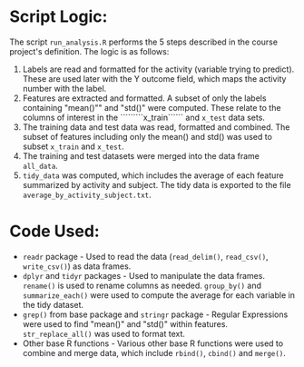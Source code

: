 # Script Logic:
The script ```run_analysis.R``` performs the 5 steps described in the course project's definition. The logic is as follows:

  1. Labels are read and formatted for the activity (variable trying to predict). These are used later with the Y outcome field, which maps the activity number with the label.
  2. Features are extracted and formatted. A subset of only the labels containing "mean()"" and "std()" were computed. These relate to the columns of interest in the `````````x_train`````` and ```x_test``` data sets.
  3. The training data and test data was read, formatted and combined. The subset of features including only the mean() and std() was used to subset ```x_train``` and ```x_test```.
  4. The training and test datasets were merged into the data frame ```all_data```.
  5. ```tidy_data``` was computed, which includes the average of each feature summarized by activity and subject. The tidy data is exported to the file ```average_by_activity_subject.txt```.

# Code Used:
   * ```readr``` package - Used to read the data (```read_delim()```, ```read_csv()```, ```write_csv()```) as data frames.
   * ```dplyr``` and ```tidyr``` packages - Used to manipulate the data frames. ```rename()``` is used to rename columns as needed. ```group_by()``` and ```summarize_each()``` were used to compute the average for each variable in the tidy dataset.
   * ```grep()``` from base package and ```stringr``` package - Regular Expressions were used to find "mean()" and "std()" within features. ```str_replace_all()``` was used to format text.
   * Other base R functions - Various other base R functions were used to combine and merge data, which include ```rbind()```, ```cbind()``` and ```merge()```.
